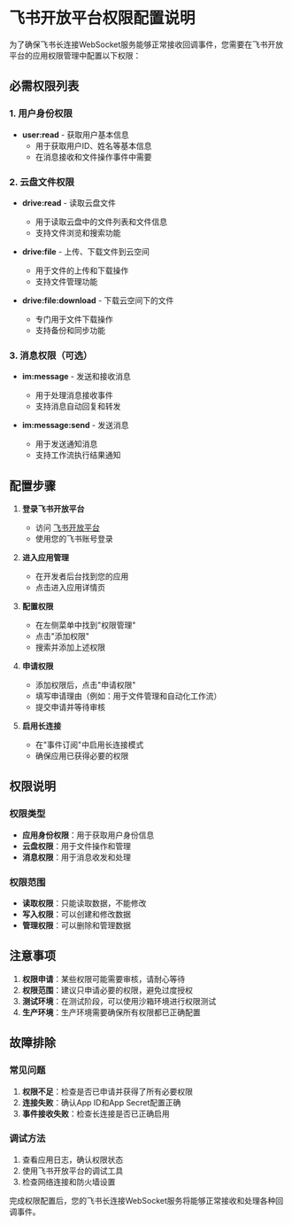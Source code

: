 # 飞书开放平台权限配置说明

为了确保飞书长连接WebSocket服务能够正常接收回调事件，您需要在飞书开放平台的应用权限管理中配置以下权限：

## 必需权限列表

### 1. 用户身份权限
- **user:read** - 获取用户基本信息
  - 用于获取用户ID、姓名等基本信息
  - 在消息接收和文件操作事件中需要

### 2. 云盘文件权限
- **drive:read** - 读取云盘文件
  - 用于读取云盘中的文件列表和文件信息
  - 支持文件浏览和搜索功能

- **drive:file** - 上传、下载文件到云空间
  - 用于文件的上传和下载操作
  - 支持文件管理功能

- **drive:file:download** - 下载云空间下的文件
  - 专门用于文件下载操作
  - 支持备份和同步功能

### 3. 消息权限（可选）
- **im:message** - 发送和接收消息
  - 用于处理消息接收事件
  - 支持消息自动回复和转发

- **im:message:send** - 发送消息
  - 用于发送通知消息
  - 支持工作流执行结果通知

## 配置步骤

1. **登录飞书开放平台**
   - 访问 [飞书开放平台](https://open.feishu.cn/)
   - 使用您的飞书账号登录

2. **进入应用管理**
   - 在开发者后台找到您的应用
   - 点击进入应用详情页

3. **配置权限**
   - 在左侧菜单中找到"权限管理"
   - 点击"添加权限"
   - 搜索并添加上述权限

4. **申请权限**
   - 添加权限后，点击"申请权限"
   - 填写申请理由（例如：用于文件管理和自动化工作流）
   - 提交申请并等待审核

5. **启用长连接**
   - 在"事件订阅"中启用长连接模式
   - 确保应用已获得必要的权限

## 权限说明

### 权限类型
- **应用身份权限**：用于获取用户身份信息
- **云盘权限**：用于文件操作和管理
- **消息权限**：用于消息收发和处理

### 权限范围
- **读取权限**：只能读取数据，不能修改
- **写入权限**：可以创建和修改数据
- **管理权限**：可以删除和管理数据

## 注意事项

1. **权限申请**：某些权限可能需要审核，请耐心等待
2. **权限范围**：建议只申请必要的权限，避免过度授权
3. **测试环境**：在测试阶段，可以使用沙箱环境进行权限测试
4. **生产环境**：生产环境需要确保所有权限都已正确配置

## 故障排除

### 常见问题
1. **权限不足**：检查是否已申请并获得了所有必要权限
2. **连接失败**：确认App ID和App Secret配置正确
3. **事件接收失败**：检查长连接是否已正确启用

### 调试方法
1. 查看应用日志，确认权限状态
2. 使用飞书开放平台的调试工具
3. 检查网络连接和防火墙设置

完成权限配置后，您的飞书长连接WebSocket服务将能够正常接收和处理各种回调事件。
